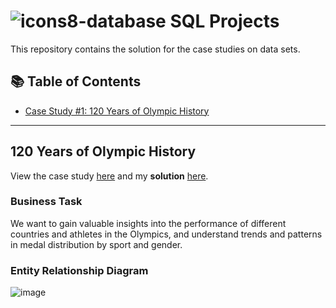 # ![icons8-database](https://user-images.githubusercontent.com/112760562/218278899-0d7c7ca8-3f5c-488e-85d5-4aa7f0b47e09.png) SQL Projects 

This repository contains the solution for the case studies on data sets. 

## 📚 Table of Contents
- [Case Study #1: 120 Years of Olympic History](#120-years-of-olympic-history)

***

## 120 Years of Olympic History

View the case study [here](120%20Years%20of%20Olympic%20History/README.md) and my **solution** [here](120%20Years%20of%20Olympic%20History/Solution.md).

### Business Task
We want to gain valuable insights into the performance of different countries and athletes in the Olympics, and understand trends and patterns in medal distribution by sport and gender.

### Entity Relationship Diagram
![image](https://user-images.githubusercontent.com/112760562/218281466-2ef642a3-852b-4d59-9eb0-000aeb39c3e2.png)

